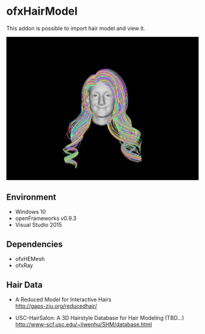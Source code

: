 # ofxHairModel

This addon is possible to import hair model and view it.

<img src="top.png" alt="hair result" width="600px">

## Environment
  + Windows 10
  + openFrameworks v0.9.3
  + Visual Studio 2015

## Dependencies
  + ofxHEMesh
  + ofxRay

## Hair Data

+ A Reduced Model for Interactive Hairs  
http://gaps-zju.org/reducedhair/

+ USC-HairSalon: A 3D Hairstyle Database for Hair Modeling (TBD...)  
http://www-scf.usc.edu/~liwenhu/SHM/database.html  

